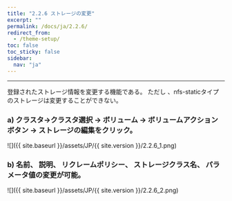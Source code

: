```yaml
---
title: "2.2.6 ストレージの変更"
excerpt: ""
permalink: /docs/ja/2.2.6/
redirect_from:
  - /theme-setup/
toc: false
toc_sticky: false
sidebar:
  nav: "ja"
---
```


---
登録されたストレージ情報を変更する機能である。 ただし 、nfs-staticタイプのストレージは変更することができない。

### a\) クラスタ→クラスタ選択 → ボリューム → ボリュームアクションボタン → ストレージの編集をクリック。
![]({{ site.baseurl }}/assets/JP/{{ site.version }}/2.2.6_1.png)

### b\) 名前、 説明、 リクレームポリシー、 ストレージクラス名、 パラメータ値の変更が可能。
![]({{ site.baseurl }}/assets/JP/{{ site.version }}/2.2.6_2.png)


